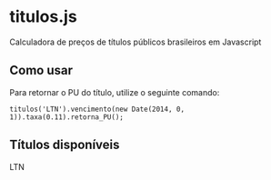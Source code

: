 # titulos.js #

Calculadora de preços de títulos públicos brasileiros em Javascript

## Como usar ##

Para retornar o PU do título, utilize o seguinte comando:

    titulos('LTN').vencimento(new Date(2014, 0, 1)).taxa(0.11).retorna_PU();

## Títulos disponíveis ##

LTN
